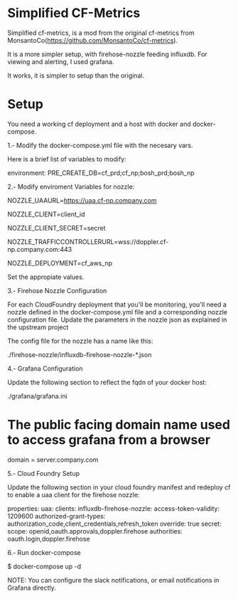 # Simplified CF-Metrics
Simplified cf-metrics, is a mod from the original cf-metrics from MonsantoCo(https://github.com/MonsantoCo/cf-metrics).

It is a more simpler setup, with firehose-nozzle feeding influxdb.  For viewing and alerting, I used grafana.

It works, it is simpler to setup than the original.

# Setup

You need a working cf deployment and a host with docker and docker-compose.

1.- Modify the docker-compose.yml file with the necesary vars.

Here is a brief list of variables to modify:

  environment:
    PRE_CREATE_DB=cf_prd;cf_np;bosh_prd;bosh_np 
  
2.- Modify enviroment Variables for nozzle:

  NOZZLE_UAAURL=https://uaa.cf-np.company.com
  
  NOZZLE_CLIENT=client_id
  
  NOZZLE_CLIENT_SECRET=secret
  
  NOZZLE_TRAFFICCONTROLLERURL=wss://doppler.cf-np.company.com:443
  
  NOZZLE_DEPLOYMENT=cf_aws_np

Set the appropiate values.
  
3.-  Firehose Nozzle Configuration

For each CloudFoundry deployment that you'll be monitoring, you'll need a nozzle defined in the docker-compose.yml file and a corresponding nozzle configuration file. Update the parameters in the nozzle json as explained in the upstream project  

The config file for the nozzle has a name like this:

./firehose-nozzle/influxdb-firehose-nozzle-*.json

4.- Grafana Configuration

Update the following section to reflect the fqdn of your docker host:


./grafana/grafana.ini

 # The public facing domain name used to access grafana from a browser
 domain = server.company.com

5.-  Cloud Foundry Setup

Update the following section in your cloud foundry manifest and redeploy cf to enable a uaa client for the firehose nozzle:

properties:
  uaa:
    clients:
      influxdb-firehose-nozzle:
        access-token-validity: 1209600
        authorized-grant-types: authorization_code,client_credentials,refresh_token
        override: true
        secret: <password>
        scope: openid,oauth.approvals,doppler.firehose
        authorities: oauth.login,doppler.firehose

6.-  Run docker-compose

$  docker-compose up -d

NOTE:  You can configure the slack notifications, or email notifications in Grafana directly.
